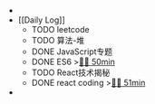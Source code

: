 -
- [[Daily Log]]
	- TODO leetcode
	- TODO 算法-堆
	- DONE JavaScript专题
	- DONE ES6 >[🍅🍅 50min](#agenda-pomo://?t=f-1686215468879-1500%2Cf-1686217984657-1500)
	- TODO React技术揭秘
	- DONE react coding >[🍅🍅 51min](#agenda-pomo://?t=f-1686197572242-1500%2Cf-1686212167985-1500%2Cp-1686215309100-25)
-